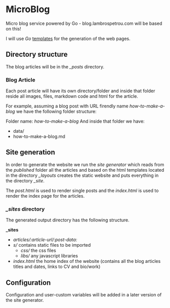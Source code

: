 # MicroBlog
Micro blog service powered by Go - blog.lambrospetrou.com will be based on this!

I will use *Go* [templates](http://golang.org/pkg/text/template/ "Golang templates") for the generation of the web pages.

## Directory structure

The blog articles will be in the *_posts* directory.

### Blog Article

Each post article will have its own directory/folder and inside that folder reside all images, files, markdown code and html for the article.

For example, assuming a blog post with URL firendly name *how-to-make-a-blog* we have the following folder structure:

Folder name: *how-to-make-a-blog*
And inside that folder we have:
- data/
- how-to-make-a-blog.md

## Site generation

In order to generate the website we run the *site generator* which reads from the *published* folder all the articles and based on the html templates located in the directory *_layouts* creates the static website and puts everything in the directory *_site*.

The *post.html* is used to render single posts and the *index.html* is used to render the index page for the articles.

### *_sites* directory

The generated output directory has the following structure.

**_sites**
- *articles/:article-url/:post-data:* 
- *s/* contains static files to be imported
	* _css/_ the css files
	* _libs/_ any javascript libraries
- *index.html* the home index of the website (contains all the blog articles titles and dates, links to CV and bio/work)

## Configuration

Configuration and user-custom variables will be added in a later version of the site generator.








